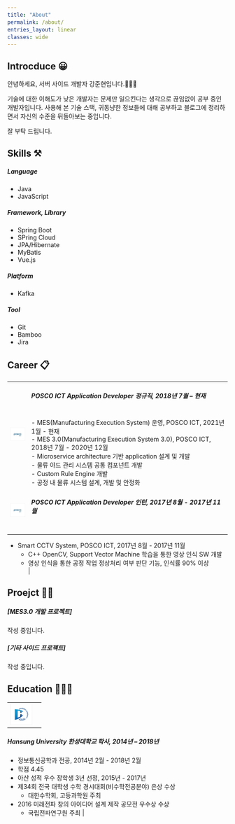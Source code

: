```yaml
---
title: "About"
permalink: /about/
entries_layout: linear
classes: wide
---
```


## Introcduce 😀

안녕하세요, 서버 사이드 개발자 강준현입니다.🙋🏻‍♂️

기술에 대한 이해도가 낮은 개발자는 문제만 일으킨다는 생각으로 끊임없이 공부 중인 개발자입니다. 
사용해 본 기술 스택, 귀동냥한 정보들에 대해 공부하고 블로그에 정리하면서 자신의 수준을 뒤돌아보는 중입니다. 

잘 부탁 드립니다.

## Skills ⚒
##### Language
- Java
- JavaScript
##### Framework, Library
- Spring Boot
- SPring Cloud
- JPA/Hibernate
- MyBatis
- Vue.js
##### Platform
- Kafka
##### Tool
- Git
- Bamboo
- Jira

## Career 📋

|  |  |
|:---:|:---------------------------------------------------------------------------------------------------------------------------------------------------|
|<img src="/images/about/about-1.jpg" width="50">|<h5> POSCO ICT Application Developer 정규직, 2018년 7월 – 현재</h5><br> - MES(Manufacturing Execution System) 운영, POSCO ICT, 2021년 1월 - 현재<br> - MES 3.0(Manufacturing Execution System 3.0), POSCO ICT, 2018년 7월 - 2020년 12월<br>     - Microservice architecture 기반 application 설계 및 개발<br>     - 물류 야드 관리 시스템 공통 컴포넌트 개발<br>     - Custom Rule Engine 개발<br>     - 공정 내 물류 시스템 설계, 개발 및 안정화<br>|
|<img src="/images/about/about-1.jpg" width="50">|<h5>POSCO ICT Application Developer 인턴, 2017년 8월 - 2017년 11월</h5><br>
- Smart CCTV System, POSCO ICT, 2017년 8월 - 2017년 11월<br>
    - C++ OpenCV, Support Vector Machine 학습을 통한 영상 인식 SW 개발<br>
    - 영상 인식을 통한 공정 작업 정상처리 여부 판단 기능, 인식률 90% 이상<br>|

## Proejct 👨‍💻

##### [MES3.0 개발 프로젝트]
작성 중입니다.

##### [기타 사이드 프로젝트]
작성 중입니다.

## Education 👨🏻‍🎓

|  |  |
|:---:|:---------------------------------------------------------------------------------------------------------------------------------------------------|
|<img src="/images/about/about-2.jpg" width="50">| 
##### Hansung University 한성대학교 학사, 2014년 – 2018년<br>
- 정보통신공학과 전공, 2014년 2월 - 2018년 2월
- 학점 4.45
- 아산 성적 우수 장학생 3년 선정, 2015년 - 2017년
- 제34회 전국 대학생 수학 경시대회(비수학전공분야) 은상 수상
  - 대한수학회, 고등과학원 주최
- 2016 미래전파 창의 아이디어 설계 제작 공모전 우수상 수상
  - 국립전파연구원 주최
|